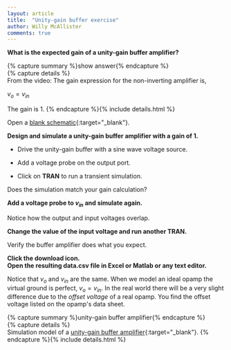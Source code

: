 ```yaml
---
layout: article
title:  "Unity-gain buffer exercise"
author: Willy McAllister
comments: true
---
```


**What is the expected gain of a unity-gain buffer amplifier?**

{% capture summary %}show answer{% endcapture %}  
{% capture details %}  
From the video: The gain expression for the non-inverting amplifier is,

$v_o = v_{in}$  

The gain is $1$.
{% endcapture %}{% include details.html %}

Open a [blank schematic](https://spinningnumbers.org/circuit-sandbox/index.html){:target="_blank"}.

**Design and simulate a unity-gain buffer amplifier with a gain of $1$.**

* Drive the unity-gain buffer with a sine wave voltage source.

* Add a voltage probe on the output port.

* Click on **TRAN** to run a transient simulation.

Does the simulation match your gain calculation?

**Add a voltage probe to $v_{in}$ and simulate again.**

Notice how the output and input voltages overlap.

**Change the value of the input voltage and run another TRAN.**

Verify the buffer amplifier does what you expect.
 
**Click the <i class="fas fa-download fa-lg" ></i> download icon.**  
**Open the resulting data.csv file in Excel or Matlab or any text editor.**

Notice that $v_o$ and $v_{in}$ are the same. When we model an ideal opamp the virtual ground is perfect, $v_o = v_{in}$. In the real world there will be a very slight difference due to the *offset voltage* of a real opamp. You find the offset voltage listed on the opamp's data sheet.

{% capture summary %}unity-gain buffer amplifier{% endcapture %}  
{% capture details %}    
Simulation model of a [unity-gain buffer amplifier](https://spinningnumbers.org/circuit-sandbox/index.html?value=%5B%5B%22w%22%2C%5B72%2C88%2C184%2C88%5D%5D%2C%5B%22s%22%2C%5B272%2C96%2C0%5D%2C%7B%22color%22%3A%22green%22%2C%22offset%22%3A%220%22%2C%22_json_%22%3A1%7D%2C%5B%22vout%22%5D%5D%2C%5B%22w%22%2C%5B232%2C96%2C248%2C96%5D%5D%2C%5B%22w%22%2C%5B272%2C96%2C248%2C96%5D%5D%2C%5B%22w%22%2C%5B248%2C144%2C248%2C96%5D%5D%2C%5B%22o%22%2C%5B184%2C88%2C0%5D%2C%7B%22A%22%3A%2230000%22%2C%22_json_%22%3A5%7D%2C%5B%221%22%2C%22vout%22%2C%22vout%22%2C%220%22%5D%5D%2C%5B%22w%22%2C%5B184%2C104%2C168%2C104%5D%5D%2C%5B%22w%22%2C%5B168%2C104%2C168%2C144%5D%5D%2C%5B%22w%22%2C%5B168%2C144%2C248%2C144%5D%5D%2C%5B%22L%22%2C%5B272%2C96%2C0%5D%2C%7B%22label%22%3A%22vout%22%2C%22_json_%22%3A9%7D%2C%5B%22vout%22%5D%5D%2C%5B%22v%22%2C%5B72%2C104%2C0%5D%2C%7B%22name%22%3A%22%22%2C%22value%22%3A%22sin(0%2C1%2C1000%2C0%2C0)%22%2C%22_json_%22%3A10%7D%2C%5B%221%22%2C%220%22%5D%5D%2C%5B%22w%22%2C%5B72%2C104%2C72%2C88%5D%5D%2C%5B%22g%22%2C%5B72%2C152%2C0%5D%2C%7B%22_json_%22%3A12%7D%2C%5B%220%22%5D%5D%2C%5B%22g%22%2C%5B208%2C104%2C0%5D%2C%7B%22_json_%22%3A13%7D%2C%5B%220%22%5D%5D%2C%5B%22view%22%2C18.16%2C24.792%2C2.44140625%2C%2250%22%2C%2210%22%2C%221G%22%2Cnull%2C%22100%22%2C%220.009%22%2C%221000%22%5D%5D){:target="_blank"}.
{% endcapture %}{% include details.html %}